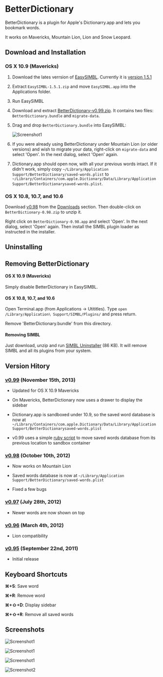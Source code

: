 BetterDictionary
================
BetterDictionary is a plugin for Apple's Dictionarry.app and lets you bookmark words.

It works on Mavericks, Mountain Lion, Lion and Snow Leopard. 


Download and Installation
-------------------------

### OS X 10.9 (Mavericks)


1. Download the lates verrsion of [EasySIMBL](https://github.com/norio-nomura/EasySIMBL). Currently it is [version 1.5.1](http://github.com/norio-nomura/EasySIMBL/releases/download/EasySIMBL-1.5.1/EasySIMBL-1.5.1.zip)

2. Extract `EasySIMBL-1.5.1.zip` and move `EasySIMBL.app` into the Applications folder.

3. Run EasySIMBL

4. Download and extract [BetterDictionary-v0.99.zip](https://github.com/pooriaazimi/BetterDictionary/releases/download/v0.99/BetterDictionary-v0.99.zip). It contains two files: `BetterDictionary.bundle` and `migrate-data`. 

5. Drag and drop `BetterDictionary.bundle` into EasySIMBL:

	![Screenshot1](https://github.com/pooriaazimi/BetterDictionary/raw/master/Images/EasySIMBL.png)

6. If you were already using BetterDictionary under Mountain Lion (or older versions) and wish to migrate your data, right-click on `migrate-data` and select 'Open'. In the next dialog, select 'Open' again. 

7. Dictionary.app should open now, with all your previous words intact. If it didn't work, simply copy `~/Library/Application Support/BetterDictionary/saved-words.plist` to `~/Library/Containers/com.apple.Dictionary/Data/Library/Application Support/BetterDictionarysaved-words.plist`.


### OS X 10.8, 10.7, and 10.6

Download [v0.98](https://github.com/downloads/pooriaazimi/BetterDictionary/BetterDictionary-0.98.zip) from the [Downloads](https://github.com/pooriaazimi/BetterDictionary/downloads) section. Then double-click on `BetterDictionary-0.98.zip` to unzip it. 

Right click on `BetterDictionary-0.98.app` and select 'Open'. In the next dialog, select 'Open' again. Then install the SIMBL plugin loader as instructed in the installer.



Uninstalling
------------

## Removing BetterDictionary

#### OS X 10.9 (Mavericks)

Simply disable BetterDictionary in EasySIMBL.

#### OS X 10.8, 10.7, and 10.6

Open Terminal.app (from Applications -> Utititles). Type `open /Library/Application\ Support/SIMBL/Plugins/` and press return.

Remove 'BetterDictionary.bundle' from this directory.

#### Removing SIMBL

Just download, unzip and run [SIMBL Uninstaller](https://raw.github.com/pooriaazimi/BetterDictionary/master/Installers/SIMBL%20Uninstaller.zip) (86 KB). It will remove SIMBL and all its plugins from your system.


Version Hitory
--------------

### [v0.99](https://github.com/pooriaazimi/BetterDictionary/releases/tag/v0.99) (November 15th, 2013)

- Updated for OS X 10.9 Mavericks

- On Mavericks, BetterDictionary now uses a drawer to display the sidebar

- Dictionary.app is sandboxed under 10.9, so the saved word database is now at `~/Library/Containers/com.apple.Dictionary/Data/Library/Application Support/BetterDictionarysaved-words.plist`

- v0.99 uses a simple [ruby script](https://github.com/pooriaazimi/BetterDictionary/blob/e94e6a0faa0ca228255db88bd55ab69ab8dbccad/Installers/BetterDictionary-0.99/migrate-data) to move saved words database from its previous location to sandbox container



### [v0.98](https://github.com/pooriaazimi/BetterDictionary/releases/tag/v0.98) (October 10th, 2012)

- Now works on Mountain Lion

- Saved words database is now at `~/Library/Application Support/BetterDictionary/saved-words.plist`

- Fixed a few bugs


### [v0.97](https://github.com/pooriaazimi/BetterDictionary/releases/tag/v0.97) (July 28th, 2012)

- Newer words are now shown on top

### [v0.96](https://github.com/pooriaazimi/BetterDictionary/releases/tag/v0.96) (March 4th, 2012)

- Lion compatibility

### [v0.95](https://github.com/pooriaazimi/BetterDictionary/releases/tag/v0.95) (September 22nd, 2011)

- Initial release


Keyboard Shortcuts
------------------
**⌘+S**: Save word

**⌘+R**: Remove word

**⌘+⇧+D**: Display sidebar

**⌘+⇧+R**: Remove all saved words


Screenshots
-----------
![Screenshot1](https://github.com/pooriaazimi/BetterDictionary/raw/master/Images/BetterDictionary-Mavericks.png)

![Screenshot1](https://github.com/pooriaazimi/BetterDictionary/raw/master/Images/BetterDictionary-MountainLion.png)

![Screenshot1](https://github.com/pooriaazimi/BetterDictionary/raw/master/Images/BetterDictionary-Lion.png)

![Screenshot2](https://github.com/pooriaazimi/BetterDictionary/raw/master/Images/BetterDictionary-SnowLeopard.png)